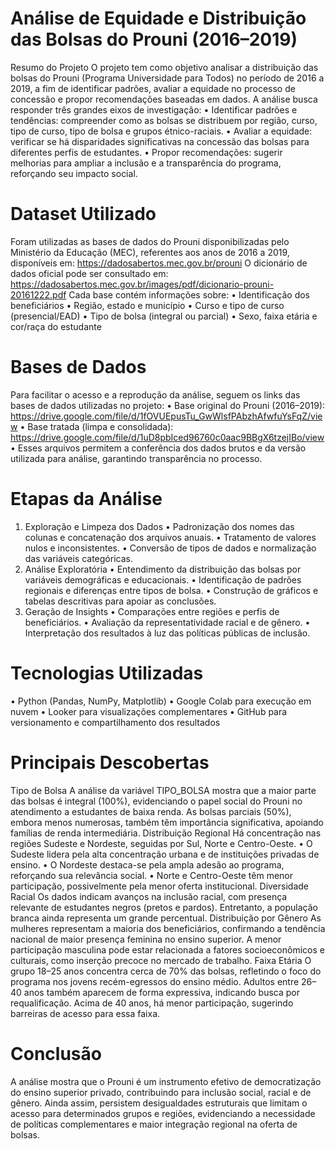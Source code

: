 # Análise de Equidade e Distribuição das Bolsas do Prouni (2016–2019)
Resumo do Projeto
O projeto tem como objetivo analisar a distribuição das bolsas do Prouni (Programa Universidade para Todos) no período de 2016 a 2019, a fim de identificar padrões, avaliar a equidade no processo de concessão e propor recomendações baseadas em dados.
A análise busca responder três grandes eixos de investigação:
•	Identificar padrões e tendências: compreender como as bolsas se distribuem por região, curso, tipo de curso, tipo de bolsa e grupos étnico-raciais.
•	Avaliar a equidade: verificar se há disparidades significativas na concessão das bolsas para diferentes perfis de estudantes.
•	Propor recomendações: sugerir melhorias para ampliar a inclusão e a transparência do programa, reforçando seu impacto social.
# Dataset Utilizado
Foram utilizadas as bases de dados do Prouni disponibilizadas pelo Ministério da Educação (MEC), referentes aos anos de 2016 a 2019, disponíveis em:
https://dadosabertos.mec.gov.br/prouni
O dicionário de dados oficial pode ser consultado em:
https://dadosabertos.mec.gov.br/images/pdf/dicionario-prouni-20161222.pdf
Cada base contém informações sobre:
•	Identificação dos beneficiários
•	Região, estado e município
•	Curso e tipo de curso (presencial/EAD)
•	Tipo de bolsa (integral ou parcial)
•	Sexo, faixa etária e cor/raça do estudante
# Bases de Dados
Para facilitar o acesso e a reprodução da análise, seguem os links das bases de dados utilizadas no projeto:
•	Base original do Prouni (2016–2019):
https://drive.google.com/file/d/1fOVUEpusTu_GwWlsfPAbzhAfwfuYsFqZ/view
•	Base tratada (limpa e consolidada):
https://drive.google.com/file/d/1uD8pbIced96760c0aac9BBgX6tzejIBo/view 
•	Esses arquivos permitem a conferência dos dados brutos e da versão utilizada para análise, garantindo transparência no processo.
# Etapas da Análise
1.	Exploração e Limpeza dos Dados
•	Padronização dos nomes das colunas e concatenação dos arquivos anuais.
•	Tratamento de valores nulos e inconsistentes.
•	Conversão de tipos de dados e normalização das variáveis categóricas.
2.	Análise Exploratória
•	Entendimento da distribuição das bolsas por variáveis demográficas e educacionais.
•	Identificação de padrões regionais e diferenças entre tipos de bolsa.
•	Construção de gráficos e tabelas descritivas para apoiar as conclusões.
3.	Geração de Insights
•	Comparações entre regiões e perfis de beneficiários.
•	Avaliação da representatividade racial e de gênero.
•	Interpretação dos resultados à luz das políticas públicas de inclusão.
# Tecnologias Utilizadas
•	Python (Pandas, NumPy, Matplotlib)
•	Google Colab para execução em nuvem
•	Looker para visualizações complementares
•	GitHub para versionamento e compartilhamento dos resultados
# Principais Descobertas
Tipo de Bolsa
A análise da variável TIPO_BOLSA mostra que a maior parte das bolsas é integral (100%), evidenciando o papel social do Prouni no atendimento a estudantes de baixa renda.
As bolsas parciais (50%), embora menos numerosas, também têm importância significativa, apoiando famílias de renda intermediária.
Distribuição Regional
Há concentração nas regiões Sudeste e Nordeste, seguidas por Sul, Norte e Centro-Oeste.
•	O Sudeste lidera pela alta concentração urbana e de instituições privadas de ensino.
•	O Nordeste destaca-se pela ampla adesão ao programa, reforçando sua relevância social.
•	Norte e Centro-Oeste têm menor participação, possivelmente pela menor oferta institucional.
Diversidade Racial
Os dados indicam avanços na inclusão racial, com presença relevante de estudantes negros (pretos e pardos).
Entretanto, a população branca ainda representa um grande percentual.
Distribuição por Gênero
As mulheres representam a maioria dos beneficiários, confirmando a tendência nacional de maior presença feminina no ensino superior.
A menor participação masculina pode estar relacionada a fatores socioeconômicos e culturais, como inserção precoce no mercado de trabalho.
Faixa Etária
O grupo 18–25 anos concentra cerca de 70% das bolsas, refletindo o foco do programa nos jovens recém-egressos do ensino médio.
Adultos entre 26–40 anos também aparecem de forma expressiva, indicando busca por requalificação.
Acima de 40 anos, há menor participação, sugerindo barreiras de acesso para essa faixa.
# Conclusão
A análise mostra que o Prouni é um instrumento efetivo de democratização do ensino superior privado, contribuindo para inclusão social, racial e de gênero.
Ainda assim, persistem desigualdades estruturais que limitam o acesso para determinados grupos e regiões, evidenciando a necessidade de políticas complementares e maior integração regional na oferta de bolsas.


